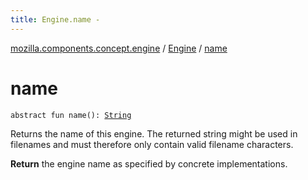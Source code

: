 ```yaml
---
title: Engine.name - 
---
```


[mozilla.components.concept.engine](../index.html) / [Engine](index.html) / [name](./name.html)

# name

`abstract fun name(): `[`String`](https://kotlinlang.org/api/latest/jvm/stdlib/kotlin/-string/index.html)

Returns the name of this engine. The returned string might be used
in filenames and must therefore only contain valid filename
characters.

**Return**
the engine name as specified by concrete implementations.

